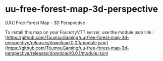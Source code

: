 # uu-free-forest-map-3d-perspective
[UU] Free Forest Map - 3D Perspective

To install this map on your FoundryVTT server, use the module.json link : [https://github.com/ToumouGaming/uu-free-forest-map-3d-perspective/releases/download.0.0.1/module.json](https://github.com/ToumouGaming/uu-free-forest-map-3d-perspective/releases/download/0.0.1/module.json)
